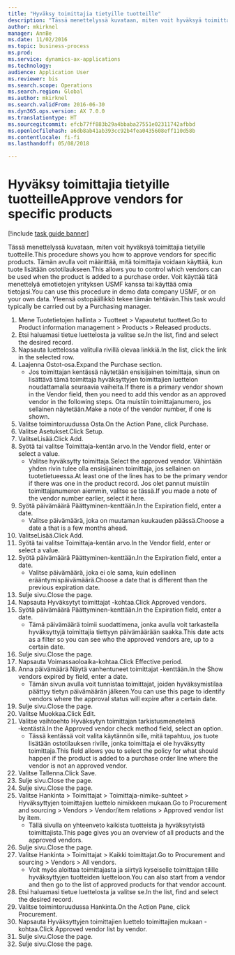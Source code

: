 ```yaml
--- 
title: "Hyväksy toimittajia tietyille tuotteille"
description: "Tässä menettelyssä kuvataan, miten voit hyväksyä toimittajia tietyille tuotteille."
author: mkirknel
manager: AnnBe
ms.date: 11/02/2016
ms.topic: business-process
ms.prod: 
ms.service: dynamics-ax-applications
ms.technology: 
audience: Application User
ms.reviewer: bis
ms.search.scope: Operations
ms.search.region: Global
ms.author: mkirknel
ms.search.validFrom: 2016-06-30
ms.dyn365.ops.version: AX 7.0.0
ms.translationtype: HT
ms.sourcegitcommit: efcb77ff883b29a4bbaba27551e02311742afbbd
ms.openlocfilehash: a6db8ab41ab393cc92b4fea0435608eff110d58b
ms.contentlocale: fi-fi
ms.lasthandoff: 05/08/2018

---
```

# <a name="approve-vendors-for-specific-products"></a><span data-ttu-id="81caa-103">Hyväksy toimittajia tietyille tuotteille</span><span class="sxs-lookup"><span data-stu-id="81caa-103">Approve vendors for specific products</span></span>

[!include [task guide banner](../../includes/task-guide-banner.md)]

<span data-ttu-id="81caa-104">Tässä menettelyssä kuvataan, miten voit hyväksyä toimittajia tietyille tuotteille.</span><span class="sxs-lookup"><span data-stu-id="81caa-104">This procedure shows you how to approve vendors for specific products.</span></span> <span data-ttu-id="81caa-105">Tämän avulla voit määrittää, mitä toimittajia voidaan käyttää, kun tuote lisätään ostotilaukseen.</span><span class="sxs-lookup"><span data-stu-id="81caa-105">This allows you to control which vendors can be used when the product is added to a purchase order.</span></span> <span data-ttu-id="81caa-106">Voit käyttää tätä menettelyä emotietojen yrityksen USMF kanssa tai käyttää omia tietojasi.</span><span class="sxs-lookup"><span data-stu-id="81caa-106">You can use this procedure in demo data company USMF, or on your own data.</span></span> <span data-ttu-id="81caa-107">Yleensä ostopäällikkö tekee tämän tehtävän.</span><span class="sxs-lookup"><span data-stu-id="81caa-107">This task would typically be carried out by a Purchasing manager.</span></span>

1. <span data-ttu-id="81caa-108">Mene Tuotetietojen hallinta > Tuotteet > Vapautetut tuotteet.</span><span class="sxs-lookup"><span data-stu-id="81caa-108">Go to Product information management > Products > Released products.</span></span>
2. <span data-ttu-id="81caa-109">Etsi haluamasi tietue luettelosta ja valitse se.</span><span class="sxs-lookup"><span data-stu-id="81caa-109">In the list, find and select the desired record.</span></span>
3. <span data-ttu-id="81caa-110">Napsauta luettelossa valitulla rivillä olevaa linkkiä.</span><span class="sxs-lookup"><span data-stu-id="81caa-110">In the list, click the link in the selected row.</span></span>
4. <span data-ttu-id="81caa-111">Laajenna Ostot-osa.</span><span class="sxs-lookup"><span data-stu-id="81caa-111">Expand the Purchase section.</span></span>
    * <span data-ttu-id="81caa-112">Jos toimittajan kentässä näytetään ensisijainen toimittaja, sinun on lisättävä tämä toimittaja hyväksyttyjen toimittajien luettelon noudattamalla seuraavia vaiheita.</span><span class="sxs-lookup"><span data-stu-id="81caa-112">If there is a primary vendor shown in the Vendor field, then you need to add this vendor as an approved vendor in the following steps.</span></span> <span data-ttu-id="81caa-113">Ota muistiin toimittajanumero, jos sellainen näytetään.</span><span class="sxs-lookup"><span data-stu-id="81caa-113">Make a note of the vendor number, if one is shown.</span></span>  
5. <span data-ttu-id="81caa-114">Valitse toimintoruudussa Osta.</span><span class="sxs-lookup"><span data-stu-id="81caa-114">On the Action Pane, click Purchase.</span></span>
6. <span data-ttu-id="81caa-115">Valitse Asetukset.</span><span class="sxs-lookup"><span data-stu-id="81caa-115">Click Setup.</span></span>
7. <span data-ttu-id="81caa-116">ValitseLisää.</span><span class="sxs-lookup"><span data-stu-id="81caa-116">Click Add.</span></span>
8. <span data-ttu-id="81caa-117">Syötä tai valitse Toimittaja-kentän arvo.</span><span class="sxs-lookup"><span data-stu-id="81caa-117">In the Vendor field, enter or select a value.</span></span>
    * <span data-ttu-id="81caa-118">Valitse hyväksytty toimittaja.</span><span class="sxs-lookup"><span data-stu-id="81caa-118">Select the approved vendor.</span></span> <span data-ttu-id="81caa-119">Vähintään yhden rivin tulee olla ensisijainen toimittaja, jos sellainen on tuotetietueessa.</span><span class="sxs-lookup"><span data-stu-id="81caa-119">At least one of the lines has to be the primary vendor if there was one in the product record.</span></span> <span data-ttu-id="81caa-120">Jos olet pannut muistiin toimittajanumeron aiemmin, valitse se tässä.</span><span class="sxs-lookup"><span data-stu-id="81caa-120">If you made a note of the vendor number earlier, select it here.</span></span>  
9. <span data-ttu-id="81caa-121">Syötä päivämäärä Päättyminen-kenttään.</span><span class="sxs-lookup"><span data-stu-id="81caa-121">In the Expiration field, enter a date.</span></span>
    * <span data-ttu-id="81caa-122">Valitse päivämäärä, joka on muutaman kuukauden päässä.</span><span class="sxs-lookup"><span data-stu-id="81caa-122">Choose a date a that is a few months ahead.</span></span>  
10. <span data-ttu-id="81caa-123">ValitseLisää.</span><span class="sxs-lookup"><span data-stu-id="81caa-123">Click Add.</span></span>
11. <span data-ttu-id="81caa-124">Syötä tai valitse Toimittaja-kentän arvo.</span><span class="sxs-lookup"><span data-stu-id="81caa-124">In the Vendor field, enter or select a value.</span></span>
12. <span data-ttu-id="81caa-125">Syötä päivämäärä Päättyminen-kenttään.</span><span class="sxs-lookup"><span data-stu-id="81caa-125">In the Expiration field, enter a date.</span></span>
    * <span data-ttu-id="81caa-126">Valitse päivämäärä, joka ei ole sama, kuin edellinen erääntymispäivämäärä.</span><span class="sxs-lookup"><span data-stu-id="81caa-126">Choose a date that is different than the previous expiration date.</span></span>  
13. <span data-ttu-id="81caa-127">Sulje sivu.</span><span class="sxs-lookup"><span data-stu-id="81caa-127">Close the page.</span></span>
14. <span data-ttu-id="81caa-128">Napsauta Hyväksytyt toimittajat -kohtaa.</span><span class="sxs-lookup"><span data-stu-id="81caa-128">Click Approved vendors.</span></span>
15. <span data-ttu-id="81caa-129">Syötä päivämäärä Päättyminen-kenttään.</span><span class="sxs-lookup"><span data-stu-id="81caa-129">In the Expiration field, enter a date.</span></span>
    * <span data-ttu-id="81caa-130">Tämä päivämäärä toimii suodattimena, jonka avulla voit tarkastella hyväksyttyjä toimittajia tiettyyn päivämäärään saakka.</span><span class="sxs-lookup"><span data-stu-id="81caa-130">This date acts as a filter so you can see who the approved vendors are, up to a certain date.</span></span>  
16. <span data-ttu-id="81caa-131">Sulje sivu.</span><span class="sxs-lookup"><span data-stu-id="81caa-131">Close the page.</span></span>
17. <span data-ttu-id="81caa-132">Napsauta Voimassaoloaika-kohtaa.</span><span class="sxs-lookup"><span data-stu-id="81caa-132">Click Effective period.</span></span>
18. <span data-ttu-id="81caa-133">Anna päivämäärä Näytä vanhentuneet toimittajat -kenttään.</span><span class="sxs-lookup"><span data-stu-id="81caa-133">In the Show vendors expired by field, enter a date.</span></span>
    * <span data-ttu-id="81caa-134">Tämän sivun avulla voit tunnistaa toimittajat, joiden hyväksymistilaa päättyy tietyn päivämäärän jälkeen.</span><span class="sxs-lookup"><span data-stu-id="81caa-134">You can use this page to identify vendors where the approval status will expire after a certain date.</span></span>  
19. <span data-ttu-id="81caa-135">Sulje sivu.</span><span class="sxs-lookup"><span data-stu-id="81caa-135">Close the page.</span></span>
20. <span data-ttu-id="81caa-136">Valitse Muokkaa.</span><span class="sxs-lookup"><span data-stu-id="81caa-136">Click Edit.</span></span>
21. <span data-ttu-id="81caa-137">Valitse vaihtoehto Hyväksytyn toimittajan tarkistusmenetelmä ‑kentästä.</span><span class="sxs-lookup"><span data-stu-id="81caa-137">In the Approved vendor check method field, select an option.</span></span>
    * <span data-ttu-id="81caa-138">Tässä kentässä voit valita käytännön sille, mitä tapahtuu, jos tuote lisätään ostotilauksen riville, jonka toimittaja ei ole hyväksytty toimittaja.</span><span class="sxs-lookup"><span data-stu-id="81caa-138">This field allows you to select the policy for what should happen if the product is added to a purchase order line where the vendor is not an approved vendor.</span></span>  
22. <span data-ttu-id="81caa-139">Valitse Tallenna.</span><span class="sxs-lookup"><span data-stu-id="81caa-139">Click Save.</span></span>
23. <span data-ttu-id="81caa-140">Sulje sivu.</span><span class="sxs-lookup"><span data-stu-id="81caa-140">Close the page.</span></span>
24. <span data-ttu-id="81caa-141">Sulje sivu.</span><span class="sxs-lookup"><span data-stu-id="81caa-141">Close the page.</span></span>
25. <span data-ttu-id="81caa-142">Valitse Hankinta > Toimittajat > Toimittaja-nimike-suhteet > Hyväksyttyjen toimittajien luettelo nimikkeen mukaan.</span><span class="sxs-lookup"><span data-stu-id="81caa-142">Go to Procurement and sourcing > Vendors > Vendor/item relations > Approved vendor list by item.</span></span>
    * <span data-ttu-id="81caa-143">Tällä sivulla on yhteenveto kaikista tuotteista ja hyväksytyistä toimittajista.</span><span class="sxs-lookup"><span data-stu-id="81caa-143">This page gives you an overview of all products and the approved vendors.</span></span>  
26. <span data-ttu-id="81caa-144">Sulje sivu.</span><span class="sxs-lookup"><span data-stu-id="81caa-144">Close the page.</span></span>
27. <span data-ttu-id="81caa-145">Valitse Hankinta > Toimittajat > Kaikki toimittajat.</span><span class="sxs-lookup"><span data-stu-id="81caa-145">Go to Procurement and sourcing > Vendors > All vendors.</span></span>
    * <span data-ttu-id="81caa-146">Voit myös aloittaa toimittajasta ja siirtyä kyseiselle toimittajan tilille hyväksyttyjen tuotteiden luetteloon.</span><span class="sxs-lookup"><span data-stu-id="81caa-146">You can also start from a vendor and then go to the list of approved products for that vendor account.</span></span>  
28. <span data-ttu-id="81caa-147">Etsi haluamasi tietue luettelosta ja valitse se.</span><span class="sxs-lookup"><span data-stu-id="81caa-147">In the list, find and select the desired record.</span></span>
29. <span data-ttu-id="81caa-148">Valitse toimintoruudussa Hankinta.</span><span class="sxs-lookup"><span data-stu-id="81caa-148">On the Action Pane, click Procurement.</span></span>
30. <span data-ttu-id="81caa-149">Napsauta Hyväksyttyjen toimittajien luettelo toimittajien mukaan -kohtaa.</span><span class="sxs-lookup"><span data-stu-id="81caa-149">Click Approved vendor list by vendor.</span></span>
31. <span data-ttu-id="81caa-150">Sulje sivu.</span><span class="sxs-lookup"><span data-stu-id="81caa-150">Close the page.</span></span>
32. <span data-ttu-id="81caa-151">Sulje sivu.</span><span class="sxs-lookup"><span data-stu-id="81caa-151">Close the page.</span></span>


